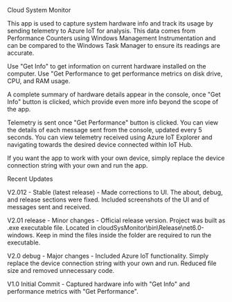 Cloud System Monitor

This app is used to capture system hardware info and track its usage by sending telemetry to Azure IoT for analysis.
This data comes from Performance Counters using Windows Management Instrumentation and can be compared to the Windows Task Manager to ensure its readings are accurate.

Use "Get Info" to get information on current hardware installed on the computer.
Use "Get Performance to get performance metrics on disk drive, CPU, and RAM usage.

A complete summary of hardware details appear in the console, once "Get Info" button is clicked, which provide even more info beyond the scope of the app.

Telemetry is sent once "Get Performance" button is clicked. You can view the details of each message sent from the console, updated every 5 seconds.
You can view telemetry received using Azure IoT Explorer and navigating towards the desired device connected within IoT Hub.

If you want the app to work with your own device, simply replace the device connection string with your own and run the app. 

Recent Updates

V2.012 - Stable (latest release) - Made corrections to UI. The about, debug, and release sections were fixed. Included screenshots of the UI and of messages sent and received.

V2.01 release - Minor changes - Official release version. Project was built as .exe executable file. Located in cloudSysMonitor\bin\Release\net6.0-windows. Keep in mind the files inside the folder are required to run the executable.

V2.0 debug - Major changes - Included Azure IoT functionality. Simply replace the device connection string with your own and run. Reduced file size and removed unnecessary code.

V1.0 Initial Commit - Captured hardware info with "Get Info" and performance metrics with "Get Performance".
